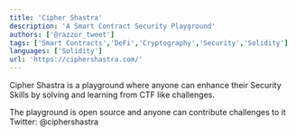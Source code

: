 ```yaml
---
title: 'Cipher Shastra'
description: 'A Smart Contract Security Playground'
authors: ['@razzor_tweet']
tags: ['Smart Contracts','DeFi','Cryptography','Security','Solidity']
languages: ['Solidity']
url: 'https://ciphershastra.com/'
---
```


Cipher Shastra is a playground where anyone can enhance their Security Skills by solving and learning from CTF like challenges. 

The playground is open source and anyone can contribute challenges to it
Twitter: @ciphershastra